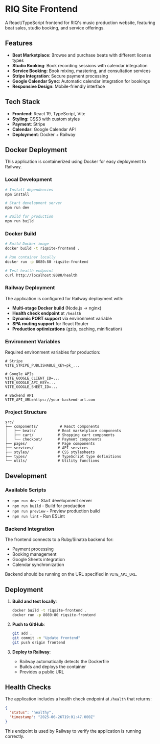 # RIQ Site Frontend

A React/TypeScript frontend for RIQ's music production website, featuring beat sales, studio booking, and service offerings.

## Features

- **Beat Marketplace**: Browse and purchase beats with different license types
- **Studio Booking**: Book recording sessions with calendar integration
- **Service Booking**: Book mixing, mastering, and consultation services
- **Stripe Integration**: Secure payment processing
- **Google Calendar Sync**: Automatic calendar integration for bookings
- **Responsive Design**: Mobile-friendly interface

## Tech Stack

- **Frontend**: React 19, TypeScript, Vite
- **Styling**: CSS3 with custom styles
- **Payment**: Stripe
- **Calendar**: Google Calendar API
- **Deployment**: Docker + Railway

## Docker Deployment

This application is containerized using Docker for easy deployment to Railway.

### Local Development

```bash
# Install dependencies
npm install

# Start development server
npm run dev

# Build for production
npm run build
```

### Docker Build

```bash
# Build Docker image
docker build -t riqsite-frontend .

# Run container locally
docker run -p 8080:80 riqsite-frontend

# Test health endpoint
curl http://localhost:8080/health
```

### Railway Deployment

The application is configured for Railway deployment with:

- **Multi-stage Docker build** (Node.js → nginx)
- **Health check endpoint** at `/health`
- **Dynamic PORT support** via environment variable
- **SPA routing support** for React Router
- **Production optimizations** (gzip, caching, minification)

### Environment Variables

Required environment variables for production:

```env
# Stripe
VITE_STRIPE_PUBLISHABLE_KEY=pk_...

# Google APIs
VITE_GOOGLE_CLIENT_ID=...
VITE_GOOGLE_API_KEY=...
VITE_GOOGLE_SHEET_ID=...

# Backend API
VITE_API_URL=https://your-backend-url.com
```

### Project Structure

```
src/
├── components/          # React components
│   ├── beats/          # Beat marketplace components
│   ├── cart/           # Shopping cart components
│   └── checkout/       # Payment components
├── pages/              # Page components
├── services/           # API services
├── styles/             # CSS stylesheets
├── types/              # TypeScript type definitions
└── utils/              # Utility functions
```

## Development

### Available Scripts

- `npm run dev` - Start development server
- `npm run build` - Build for production
- `npm run preview` - Preview production build
- `npm run lint` - Run ESLint

### Backend Integration

The frontend connects to a Ruby/Sinatra backend for:
- Payment processing
- Booking management
- Google Sheets integration
- Calendar synchronization

Backend should be running on the URL specified in `VITE_API_URL`.

## Deployment

1. **Build and test locally**:
   ```bash
   docker build -t riqsite-frontend .
   docker run -p 8080:80 riqsite-frontend
   ```

2. **Push to GitHub**:
   ```bash
   git add .
   git commit -m "Update frontend"
   git push origin frontend
   ```

3. **Deploy to Railway**:
   - Railway automatically detects the Dockerfile
   - Builds and deploys the container
   - Provides a public URL

## Health Checks

The application includes a health check endpoint at `/health` that returns:

```json
{
  "status": "healthy",
  "timestamp": "2025-06-26T19:01:47.000Z"
}
```

This endpoint is used by Railway to verify the application is running correctly.
